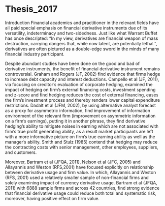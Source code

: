# Thesis_2017
Introduction 
Financial academics and practitioner in the relevant fields have all paid special emphasis on 
financial derivative instruments due of its versatility, indeterminacy and two-sidedness.
Just like what Warrant Buffet has once descripted: “In my view, derivatives are financial 
weapon of mass destruction, carrying dangers that, while now latent, are potentially 
lethal.”, derivatives are often pictured as a double-edge sword in the minds of many 
financial industry participant.

Despite abundant studies have been done on the good and bad of derivative instruments, the 
benefit of financial derivative instrument remains controversial. Graham and Rogers (JF, 
2002) find evidence that firms hedge to increase debt capacity and interest deductions. 
Campello et al (JF, 2011), via focusing on creditor’s evaluation of corporate hedging, 
examined the impact of hedging on firm’s external financing costs, investment spending 
and z-score and find hedging reduces the cost of external financing, eases the firm’s 
investment process and thereby renders lower capital expenditure restrictions. Dadalt et al 
(JFM, 2002), by using alternative analyst forecast as a proxy for asymmetric information, 
find improvement of information environment of the relevant firm (improvement on 
asymmetric information on a firm’s earnings), putting it in another phrase, they find 
derivative hedging’s ability to mitigate noises in earning which are not associated with 
firm’s true profit generating ability, as a result market participants are left with a more 
informative picture on firm’s true earning ability as well as the manager’s ability. Smith 
and Stulz (1985) contend that hedging may reduce the contracting costs with senior 
management, other employees, suppliers, and customers.

Moreover, Bartram et al (JFQA, 2011), Nelson et al (JFC, 2005) and Allayannis and 
Weston (RFS,2001) have focused explicitly on relationship between derivative usage and 
firm value. In which, Allayannis and Weston (RFS, 2001) used a relatively smaller sample 
of non-financial firms and solely examining impact of currency derivative usage. Bartram 
et al (JFQA, 2011) with 6888 sample firms and across 42 countries, find strong evidence 
that financial derivative usage could reduce both total and systematic risk, moreover, 
having positive effect on firm value.
